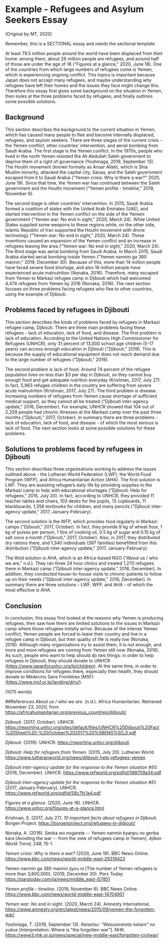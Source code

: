 # Example - Refugees and Asylum Seekers Essay

(Original by MT, 2020)

Remember, this is a SECTIONAL essay and needs the sectional template


At least 79.5 million people around the world have been displaced from their home: among them, about 26 million people are refugees, and around half of those are under the age of 18 ("Figures at a glance," 2020, June 18). One of the countries from which large numbers of refugees come is Yemen, which is experiencing ongoing conflict. This topics is important because Japan does not accept many refugees, and maybe understanding why refugees have left their homes and the issues they face might change this. Therefore this essay first gives some background on the situation in Yemen, then looks at the three problems faced by refugees, and finally outlines some possible solutions.

## Background 
This section describes the background to the current situation in Yemen, which has caused many people to flee and become internally displaced, refugees, and asylum seekers. There are three stages of the current crisis - the Yemen conflict, other countries’ intervention, and aerial bombing from Saudi Arabia. The first stage is the Yemen conflict. In the 1970s, people who lived in the north Yemen resisted the Ali Abdullah Saleh government to deprive them of a right of governance (Yoshinaga, 2019, September 13). The Houthi movement (known formally as Ansar Allah), which is Shia Muslim minority, attacked the capital city, Sanaa, and the Saleh government escaped from it to Saudi Arabia ("Yemen crisis: Why is there a war?" 2020, June 19). Since that time, the Yemen war has continued between the Saleh government and the Houthi movement ("Yemen profile - timeline," 2019, November 6).

The second stage is other countries’ intervention. In 2015, Saudi Arabia formed a coalition of states with the United Arab Emirates (UAE), and started intervention in the Yemen conflict on the side of the Yemeni government ("Yemen war: No end in sight," 2020, March 24). While United States supplied some weapons to these regions while, on the other side, Islamic Republic of Iran supported the Houthi movement with drone technology ("Yemen war: No end in sight," 2020, March 24). These inventions caused an expansion of the Yemen conflict and an increase in refugees leaving the area ("Yemen war: No end in sight," 2020, March 24).
The third stage was aerial bombing from Saudi Arabia. In March 2015, Saudi Arabia started aerial bombing inside Yemen ("Yemen nanmin ga 380 mannin," 2019, December 30). Because of this, more than 14 million people have faced severe food shortage, and also 18 million people have experienced acute malnutrition (Nonaka, 2016). Therefore, many escaped from Yemen to Markazi refugee camp in Djibouti which had welcomed 4,474 refugees from Yemen by 2016 (Nonaka, 2016). The next section focuses on three problems facing refugees who flee to other countries, using the example of Djibouti.

## Problems faced by refugees in Djibouti
This section describes the kinds of problems faced by refugees in Markazi refugee camp, Djibouti. There are three main problems facing these refugees - lack of education, lack of food, and disease. The first problem is lack of education. According to the United Nations High Commissioner for Refugees (UNHCR), only 31 percent of 13,000 school age children (5-17 years) can access enough education in Djibouti ("Djibouti," 2019). This is because the supply of educational equipment does not reach demand due to the large number of refugees ("Djibouti," 2019).  

The second problem is lack of food. Around 74 percent of the refugee population lives on less than $3 per day in Djibouti, so they cannot buy enough food and get adequate nutrition everyday (Krishnan, 2017, July 27). In fact, 5,963 refugee children in the country are suffering from severe acute malnutrition (Krishnan, 2017, July 27).
The third problem is disease. Increasing numbers of refugees from Yemen cause shortage of sufficient medical support, so they cannot all be treated ("Djibouti inter-agency update," 2016, December). For example, UNHCR showed that 104 out of 2,209 people had chronic illnesses at the Markazi camp over the past three months ("Djibouti," 2017, October). In summary there are three problems - lack of education, lack of food, and disease - of which the most serious is lack of food. The next section looks at some possible solutions for these problems.

## Solutions to problems faced by refugees in Djibouti
This section describes three organisations working to address the issues outlined above - the Lutheran World Federation (LWF), the World Food Program (WFP), and Africa Humanitarian Action (AHA). The first solution is LWF. They are assisting refugee’s daily life by providing supplies to the Markazi camp to help with educational shortages ("Djibouti: Help for refugees," 2015, July 20). In fact, according to UNHCR, they provided 11 teacher tables and chairs, 103 desks for the pupils, 13 cupboards, 11 blackboards, 1,356 textbooks for children, and many pencils ("Djibouti inter-agency update," 2017, January-February). 

The second solution is the WFP, which provides food regularly in Markazi camps ("Djibouti," 2017, October). In fact, they provide 9 kg of wheat flour, 1 kg of pulses per person, 1 litre of cooking oil, 0.5 kg of sugar and 0.15 kg of salt once a month ("Djibouti," 2017, October). Also, in 2017, they distributed dry rations there, and 1,340 individuals (397 families) benefitted from this distribution ("Djibouti inter-agency update," 2017, January-February). 

The third solution is AHA, which is an Africa-based NGO ("About us / who we are," n.d.). They ran three 24 hour clinics and treated 1,270 refugees there in Markazi camp ("Djibouti inter-agency update," 2016, December). In addition, they conducted house-to-house visits to chronic patients to follow up on their needs ("Djibouti inter-agency update," 2016, December). In summary there are three solutions - LWF, WFP, and AHA - of which the most effective is AHA.

## Conclusion
In conclusion, this essay first looked at the reasons why Yemen is producing refugees, then saw how there are limited solutions to the issues in Markazi camp where those refugees initially arrive. Because of the intense Yemen conflict, Yemen people are forced to leave their country and live in a refugee camp in Djibouti, but their quality of life is really low (Nonaka, 2016). Although many organizations try to assist them, it is not enough, and more and more refugees are coming from Yemen still now (Nonaka, 2016). As such, people who want to help should do two things: in order to help refugees in Djibouti, they should donate to UNHCR (https://www.japanforunhcr.org/lp/children). At the same time, in order to improve conditions for refugees there, especially their health, they should donate to Médecins Sans Frontières (MSF) (https://www.msf.or.jp/landing/drtv/).


(1075 words)

##References
_About us / who we are._ (n.d.). Africa Humanitarian. Retrieved November 23, 2020, from https://africahumanitarian.org/previous_countries/djibouti/

_Djibouti._ (2017, October). UNHCR. https://reporting.unhcr.org/sites/default/files/UNHCR%20Djibouti%20Fact%20Sheet%20-%20October%202017%20%5BENG%5D_0.pdf

_Djibouti._ (2019). UNHCR. https://reporting.unhcr.org/djibouti

_Djibouti: Help for refugees from Yemen._ (2015, July 20). Lutheran World. https://www.lutheranworld.org/news/djibouti-help-refugees-yemen

_Djibouti inter-agency update for the response to the Yemen situation #50._ (2016, December). UNHCR. https://www.refworld.org/pdfid/588759a34.pdf

_Djibouti inter-agency update for the response to the Yemen situation #51._ (2017, January-February). UNHCR. https://www.refworld.org/pdfid/58c7fc1a4.pdf

_Figures at a glance._ (2020, June 18). UNHCR. https://www.unhcr.org/figures-at-a-glance.html

Krishnan, S. (2017, July 27). _10 important facts about refugees in Djibouti._ Borgen Project. https://borgenproject.org/refugees-in-djibouti/

Nonaka, A. (2016). Senka wo nogarete -- Yemen nanmin kyanpu no genba kara [Avoiding the war -- from the view of refugees camp in Yemen]. _Ajiken World Trend, 248,_ 15-1.

_Yemen crisis: Why is there a war?_ (2020, June 19). BBC News Online. https://www.bbc.com/news/world-middle-east-29319423

Yemen nanmin ga 380 mannin ijyou ni [The number of Yemen refugees is more than 3,800,000]. (2019, December 30). _Pars Today._ https://parstoday.com/ja/news/middle_east-i57851

_Yemen profile - timeline._ (2019, November 6). BBC News Online. https://www.bbc.com/news/world-middle-east-14704951

_Yemen war: No end in sight._ (2020, March 24). Amnesty International. https://www.amnesty.org/en/latest/news/2015/09/yemen-the-forgotten-war/

Yoshinaga, T. (2019, September 13). _Kaisetsu: "Wasurerareta naisen" no yukue_ [Interpretation: Where is "the forgotten war"]. NHK. https://www3.nhk.or.jp/news/special/new-middle-east/forgotten-civilwar/